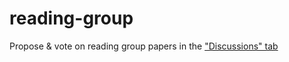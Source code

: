 # reading-group
Propose &amp; vote on reading group papers in the ["Discussions" tab](https://https://github.com/edinburgh-rl/reading-group/discussions/categories/papers?discussions_q=sort%3Atop+category%3APapers)
